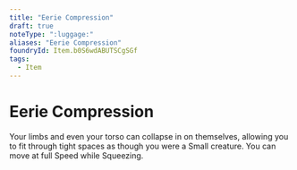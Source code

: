 ```yaml
---
title: "Eerie Compression"
draft: true
noteType: ":luggage:"
aliases: "Eerie Compression"
foundryId: Item.b0S6wdABUTSCgSGf
tags:
  - Item
---
```


# Eerie Compression

Your limbs and even your torso can collapse in on themselves, allowing you to fit through tight spaces as though you were a Small creature. You can move at full Speed while Squeezing.
